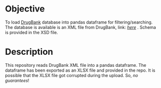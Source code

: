 # Objective

To load [DrugBank](https://go.drugbank.com/) database into pandas dataframe for filtering/searching. The database is available is an XML file from DrugBank, link: [*here*](https://go.drugbank.com/releases/latest) . Schema is provided in the XSD file.

# Description
This repository reads DrugBank XML file into a pandas dataframe. The dataframe has been exported as an XLSX file and provided in the repo. It is possible that the XLSX file got corrupted during the upload. So, *no guarantees*!